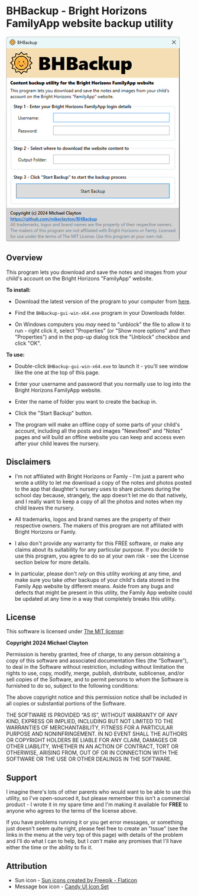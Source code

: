 # BHBackup - Bright Horizons FamilyApp website backup utility

![BHBackup screenshot](wiki/BHBackup-gui.png "BHBackup screenshot")

## Overview

This program lets you download and save the notes and images from your
child's account on the Bright Horizons "FamilyApp" website.

**To install:**

* Download the latest version of the program to your computer from <a href="https://github.com/mikeclayton/BHBackup/releases">here</a>.

* Find the ```BHBackup-gui-win-x64.exe``` program in your Downloads folder.

* On Windows computers you *may* need to "unblock" the file to allow it to run - right click it, select "Properties" (or "Show more options" and *then* "Properties") and in the pop-up dialog tick the "Unblock" checkbox and click "OK".

**To use:**

* Double-click ```BHBackup-gui-win-x64.exe``` to launch it - you'll see window like the one at the top of this page.

* Enter your username and password that you normally use to log into the Bright Horizons FamilyApp website.

* Enter the name of folder you want to create the backup in.

* Click the "Start Backup" button.

* The program will make an offline copy of some parts of your child's account, including all the posts and images "Newsfeed" and "Notes" pages and will build an offline website you can keep and access even after your child leaves the nursery.

## Disclaimers

* I'm not affiliated with Bright Horizons or Famly - I'm just a parent who wrote a utility to let me download a copy of the notes and photos posted to the app that daughter's nursery uses to share pictures during the school day because, strangely, the app doesn't let me do that natively, and I really want to keep a copy of all the photos and notes when my child leaves the nursery.

* All trademarks, logos and brand names are the property of their respective owners. The makers of this program are not affiliated with Bright Horizons or Famly.

* I also don't provide any warranty for this FREE software, or make any claims about its suitability for any particular purpose. If you decide to use this program, you agree to do so at your own risk - see the License section below for more details.

* In particular, please don't *rely* on this utility working at any time, and make sure you take *other* backups of your child's data stored in the Family App website by different means. Aside from any bugs and defects that might be present in this utility, the Family App website could be updated at any time in a way that completely breaks this utility.

## License

This software is licensed under <a href="https://opensource.org/license/mit">The MIT license</a>:

**Copyright 2024 Michael Clayton**

Permission is hereby granted, free of charge, to any person obtaining a copy of this software and associated documentation files (the “Software”), to deal in the Software without restriction, including without limitation the rights to use, copy, modify, merge, publish, distribute, sublicense, and/or sell copies of the Software, and to permit persons to whom the Software is furnished to do so, subject to the following conditions:

The above copyright notice and this permission notice shall be included in all copies or substantial portions of the Software.

THE SOFTWARE IS PROVIDED “AS IS”, WITHOUT WARRANTY OF ANY KIND, EXPRESS OR IMPLIED, INCLUDING BUT NOT LIMITED TO THE WARRANTIES OF MERCHANTABILITY, FITNESS FOR A PARTICULAR PURPOSE AND NONINFRINGEMENT. IN NO EVENT SHALL THE AUTHORS OR COPYRIGHT HOLDERS BE LIABLE FOR ANY CLAIM, DAMAGES OR OTHER LIABILITY, WHETHER IN AN ACTION OF CONTRACT, TORT OR OTHERWISE, ARISING FROM, OUT OF OR IN CONNECTION WITH THE SOFTWARE OR THE USE OR OTHER DEALINGS IN THE SOFTWARE.

## Support

I imagine there's lots of other parents who would want to be able to use this utility, so I've open-sourced it, but please remember this isn't a commercial product - I wrote it in my spare time and I'm making it available for **FREE** to anyone who agrees to the terms of the license above.

If you have problems running it or you get error messages, or something just doesn't seem quite right, please feel free to create an "Issue" (see the links in the menu at the very top of this page) with details of the problem and I'll do what I can to help, but I *can't* make any promises that I'll have either the time or the ability to fix it.

## Attribution

* Sun icon - <a href="https://www.flaticon.com/free-icon/sun_3050031" title="sun icons" target="_blank">Sun icons created by Freepik - Flaticon</a>
* Message box icon - <a href="http://sixrevisions.com/freebies/icons/free-icons-candy-ui-icon-set/" target="_blank">Candy UI Icon Set</a>